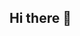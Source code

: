 ## Hi there 👋

<!--
**zenyabian/zenyabian** is a ✨ _special_ ✨ repository because its `README.md` (this file) appears on your GitHub profile.

HELLO WORLD
